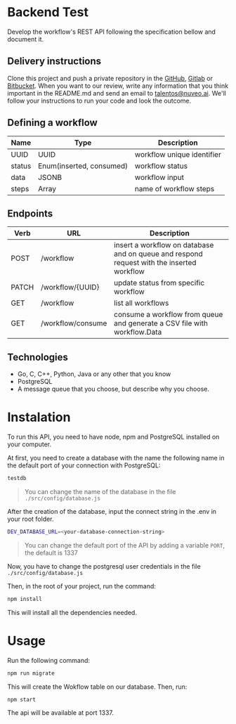 # Backend Test

Develop the workflow's REST API following the specification bellow and document it.

## Delivery instructions

Clone this project and push a private repository in the [GitHub](https://github.com/), [Gitlab](https://about.gitlab.com/) or [Bitbucket](https://bitbucket.org/). When you want to our review, write any information that you think important in the README.md and send an email to talentos@nuveo.ai. We'll follow your instructions to run your code and look the outcome.

## Defining a workflow

| Name   | Type                     | Description                |
| ------ | ------------------------ | -------------------------- |
| UUID   | UUID                     | workflow unique identifier |
| status | Enum(inserted, consumed) | workflow status            |
| data   | JSONB                    | workflow input             |
| steps  | Array                    | name of workflow steps     |

## Endpoints

| Verb  | URL               | Description                                                                               |
| ----- | ----------------- | ----------------------------------------------------------------------------------------- |
| POST  | /workflow         | insert a workflow on database and on queue and respond request with the inserted workflow |
| PATCH | /workflow/{UUID}  | update status from specific workflow                                                      |
| GET   | /workflow         | list all workflows                                                                        |
| GET   | /workflow/consume | consume a workflow from queue and generate a CSV file with workflow.Data                  |

## Technologies

- Go, C, C++, Python, Java or any other that you know
- PostgreSQL
- A message queue that you choose, but describe why you choose.

# Instalation

To run this API, you need to have node, npm and PostgreSQL installed on your computer.

At first, you need to create a database with the name the following name in the default port of your connection with PostgreSQL:

```bash
testdb
```

> You can change the name of the database in the file `./src/config/database.js`

After the creation of the database, input the connect string in the .env in your root folder.

```bash
DEV_DATABASE_URL=<your-database-connection-string>
```

> You can change the default port of the API by adding a variable `PORT`, the default is 1337

Now, you have to change the postgresql user credentials in the file `./src/config/database.js`

Then, in the root of your project, run the command:

```bash
npm install
```

This will install all the dependencies needed.

# Usage

Run the following command:

```bash
npm run migrate
```

This will create the Wokflow table on our database. Then, run:

```bash
npm start
```

The api will be available at port 1337.